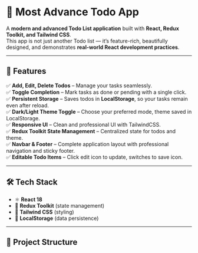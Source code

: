 # 📝 Most Advance Todo App  

A **modern and advanced Todo List application** built with **React, Redux Toolkit, and Tailwind CSS**.  
This app is not just another Todo list — it’s feature-rich, beautifully designed, and demonstrates **real-world React development practices**.  

---

## 🚀 Features

✅ **Add, Edit, Delete Todos** – Manage your tasks seamlessly.  
✅ **Toggle Completion** – Mark tasks as done or pending with a single click.  
✅ **Persistent Storage** – Saves todos in **LocalStorage**, so your tasks remain even after reload.  
✅ **Dark/Light Theme Toggle** – Choose your preferred mode, theme saved in LocalStorage.  
✅ **Responsive UI** – Clean and professional UI with TailwindCSS.  
✅ **Redux Toolkit State Management** – Centralized state for todos and theme.  
✅ **Navbar & Footer** – Complete application layout with professional navigation and sticky footer.  
✅ **Editable Todo Items** – Click edit icon to update, switches to save icon.  

---

## 🛠️ Tech Stack

- ⚛️ **React 18**  
- 🎯 **Redux Toolkit** (state management)  
- 🎨 **Tailwind CSS** (styling)  
- 💾 **LocalStorage** (data persistence)  

---

## 📂 Project Structure

